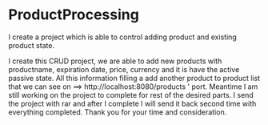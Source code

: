 # ProductProcessing
I create a project which is able to control adding product and existing product state.

I create this CRUD project, we are able to add new products with productname, expiration date, price, currency and it is have the active passive state.
All this information filling a add another product to product list that we can see on ==>  http://localhost:8080/products ' port.
Meantime I am still working on the project to complete for rest of the desired parts.
I send the project with rar and after I complete I will send it back second time with everything completed.
Thank you for your time and consideration.

